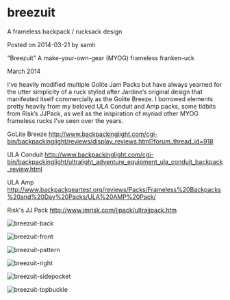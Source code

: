 # breezuit
A frameless backpack / rucksack design

Posted on 2014-03-21 by samh

"Breezuit" A make-your-own-gear (MYOG) frameless franken-uck

March 2014

I've heavily modified multiple Golite Jam Packs but have always yearned for the utter simplicity of a ruck styled after Jardine’s original design that manifested itself commercially as the Golite Breeze. I borrowed elements pretty heavily from my beloved ULA Conduit and Amp packs, some tidbits from Risk’s JJPack, as well as the inspiration of myriad other MYOG frameless rucks I’ve seen over the years.

GoLite Breeze
http://www.backpackinglight.com/cgi-bin/backpackinglight/reviews/display_reviews.html?forum_thread_id=918

ULA Conduit
http://www.backpackinglight.com/cgi-bin/backpackinglight/ultralight_adventure_equipment_ula_conduit_backpack_review.html

ULA Amp
http://www.backpackgeartest.org/reviews/Packs/Frameless%20Backpacks%20and%20Day%20Packs/ULA%20AMP%20Pack/

Risk's JJ Pack
http://www.imrisk.com/jjpack/ultrajjpack.htm

![breezuit-back](https://user-images.githubusercontent.com/25537910/210918690-ba9f7bfb-b6fd-40f1-b5ca-f99a67bfa62b.jpg)

![breezuit-front](https://user-images.githubusercontent.com/25537910/210918691-4d0ddf59-49da-4540-a482-650f58ca747d.jpg)

![breezuit-pattern](https://user-images.githubusercontent.com/25537910/210918694-950c8e75-0a10-4119-8cfd-b1ded16db462.jpg)

![breezuit-right](https://user-images.githubusercontent.com/25537910/210918695-f98ea63c-4424-40f0-9e73-abc7413306d7.jpg)

![breezuit-sidepocket](https://user-images.githubusercontent.com/25537910/210918696-3ad4cb79-b5e5-4b20-ab63-a7466b51b61d.jpg)

![breezuit-topbuckle](https://user-images.githubusercontent.com/25537910/210918699-48938c49-2bd7-438d-94d5-a44c735d8808.jpg)
